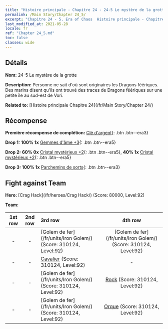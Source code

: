 ```yaml
---
title: "Histoire principale - Chapitre 24 - 24-5 Le mystère de la grotte"
permalink: /Main Story/Chapter 24_5/
excerpt: "Chapitre 24 - 5. Era of Chaos  Histoire principale - Chapitre 24_5. 24-5 Le mystère de la grotte"
last_modified_at: 2021-05-28
locale: fr
ref: "Chapter 24_5.md"
toc: false
classes: wide
---
```


## Détails

 **Nom:** 24-5 Le mystère de la grotte

 **Description:** Personne ne sait d'où sont originaires les Dragons féériques. Des marins disent qu'ils ont trouvé des traces de Dragons féériques sur une petite île au sud-est de Vori.

 **Related to:** [Histoire principale Chapitre 24](/fr/Main Story/Chapter 24/)

## Récompense

 **Première récompense de complétion:** [Clé d'argent](/ItemsFR/con_693/){: .btn .btn--era3}

 **Drop 1:** **100% 1x** [Gemmes d'âme +3](/ItemsFR/mat_86/){: .btn .btn--era5}

 **Drop 2:** **60% 0x** [Cristal mystérieux +2](/ItemsFR/mat_80/){: .btn .btn--era5}, **40% 1x** [Cristal mystérieux +2](/ItemsFR/mat_80/){: .btn .btn--era5}

 **Drop 3:** **100% 1x** [Parchemins de sorts](/ItemsFR/con_694/){: .btn .btn--era3}


## Fight against Team
 **Hero:** [Crag Hack](/fr/heroes/Crag Hack/) (Score: 80000, Level:92)

 **Team:**


  | 1st row | 2nd row | 3rd row | 4th row |
  |:----:|:----:|:----|:----:|
  | - | - | [Golem de fer](/fr/units/Iron Golem/) (Score: 310124, Level:92)  | [Golem de fer](/fr/units/Iron Golem/) (Score: 310124, Level:92)  |
  | - | - | [Cavalier](/fr/units/Cavalier/) (Score: 310124, Level:92)  | - |
  | - | - | [Golem de fer](/fr/units/Iron Golem/) (Score: 310124, Level:92)  | [Rock](/fr/units/Roc/) (Score: 310124, Level:92)  |
  | - | - | [Golem de fer](/fr/units/Iron Golem/) (Score: 310124, Level:92)  | [Orque](/fr/units/Orc/) (Score: 310124, Level:92)  |


